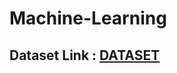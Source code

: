 # Machine-Learning

## Dataset Link : [DATASET](https://drive.google.com/drive/u/0/folders/12Q7dcGPkZKWE7xN225hfI0YFmjJ72kcx)
